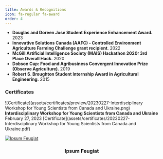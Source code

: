```yaml
---
title: Awards & Recognitions
icon: fa-regular fa-award
order: 4
---
```

- **Douglas and Doreen Jose Student Experience Enhancement Award.** 2023
- **Innovative Solutions Canada (AAFC) - Controlled Environment Agriculture Farming Challenge grant recipient.** 2022
- **McGill Artificial Intelligence Society (MAIS) Hackathon 2020: 3rd Place Overall Hack.** 2020
- **Dobson Cup: Food and Agribusiness Convergent Innovation Prize (Observe Agriculture).** 2019
- **Robert S. Broughton Student Internship Award in Agricultural Engineering.** 2015

### Certificates
![Certificate](assets/certificates/preview/20230227-Interdisciplinary Workshop for Young Scientists from Canada and Ukraine.png)
**Interdisciplinary Workshop for Young Scientists from Canada and Ukraine** February 27, 2023 [Certificate](assets/certificates/20230227-Interdisciplinary Workshop for Young Scientists from Canada and Ukraine.pdf)

<div class="item">
  <a href="#" class="image fit"><img src="{{ 'assets/images/pic02.jpg' | relative_url }}" alt="Ipsum Feugiat" /></a>
  <header>
    <h3>Ipsum Feugiat</h3>
  </header>
</div>

